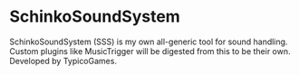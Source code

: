# SchinkoSoundSystem
SchinkoSoundSystem (SSS) is my own all-generic tool for sound handling. Custom plugins like MusicTrigger will be digested from this to be their own. Developed by TypicoGames.
